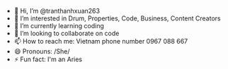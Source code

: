 - 👋 Hi, I’m @tranthanhxuan263
- 👀 I’m interested in Drum, Properties, Code, Business, Content Creators
- 🌱 I’m currently learning coding
- 💞️ I’m looking to collaborate on code
- 📫 How to reach me: Vietnam phone number 0967 088 667
- 😄 Pronouns: /She/
- ⚡ Fun fact: I'm an Aries

<!---
tranthanhxuan263/tranthanhxuan263 is a ✨ special ✨ repository because its `README.md` (this file) appears on your GitHub profile.
You can click the Preview link to take a look at your changes.
--->
